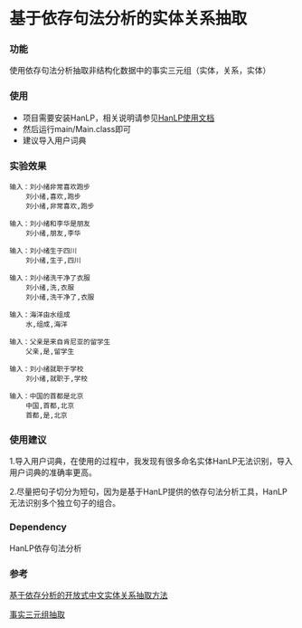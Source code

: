 # 基于依存句法分析的实体关系抽取

### 功能

使用依存句法分析抽取非结构化数据中的事实三元组（实体，关系，实体）

### 使用

* 项目需要安装HanLP，相关说明请参见[HanLP使用文档](http://hanlp.linrunsoft.com/doc.html)
* 然后运行main/Main.class即可
* 建议导入用户词典

### 实验效果

```
输入：刘小绪非常喜欢跑步
    刘小绪,喜欢,跑步
    刘小绪,非常喜欢,跑步

输入：刘小绪和李华是朋友
    刘小绪,朋友,李华

输入：刘小绪生于四川
    刘小绪,生于,四川

输入：刘小绪洗干净了衣服
    刘小绪,洗,衣服
    刘小绪,洗干净了,衣服

输入：海洋由水组成
    水,组成,海洋

输入：父亲是来自肯尼亚的留学生
    父亲,是,留学生

输入：刘小绪就职于学校
    刘小绪,就职于,学校

输入：中国的首都是北京
    中国,首都,北京
    首都,是,北京
```

### 使用建议

1.导入用户词典，在使用的过程中，我发现有很多命名实体HanLP无法识别，导入用户词典的准确率更高。

2.尽量把句子切分为短句，因为是基于HanLP提供的依存句法分析工具，HanLP无法识别多个独立句子的组合。

### Dependency

HanLP依存句法分析

### 参考

[基于依存分析的开放式中文实体关系抽取方法](http://www.docin.com/p-1715877509.html)

[事实三元组抽取](https://github.com/twjiang/fact_triple_extraction)